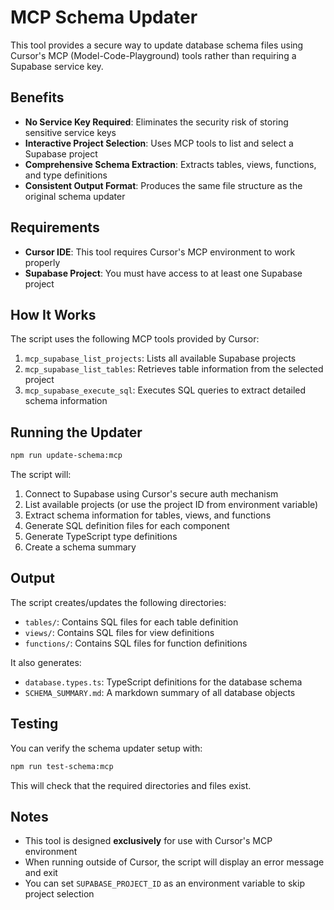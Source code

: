 # MCP Schema Updater

This tool provides a secure way to update database schema files using Cursor's MCP (Model-Code-Playground) tools rather than requiring a Supabase service key.

## Benefits

- **No Service Key Required**: Eliminates the security risk of storing sensitive service keys
- **Interactive Project Selection**: Uses MCP tools to list and select a Supabase project
- **Comprehensive Schema Extraction**: Extracts tables, views, functions, and type definitions
- **Consistent Output Format**: Produces the same file structure as the original schema updater

## Requirements

- **Cursor IDE**: This tool requires Cursor's MCP environment to work properly
- **Supabase Project**: You must have access to at least one Supabase project

## How It Works

The script uses the following MCP tools provided by Cursor:

1. `mcp_supabase_list_projects`: Lists all available Supabase projects
2. `mcp_supabase_list_tables`: Retrieves table information from the selected project 
3. `mcp_supabase_execute_sql`: Executes SQL queries to extract detailed schema information

## Running the Updater

```bash
npm run update-schema:mcp
```

The script will:

1. Connect to Supabase using Cursor's secure auth mechanism
2. List available projects (or use the project ID from environment variable)
3. Extract schema information for tables, views, and functions
4. Generate SQL definition files for each component
5. Generate TypeScript type definitions
6. Create a schema summary

## Output

The script creates/updates the following directories:

- `tables/`: Contains SQL files for each table definition
- `views/`: Contains SQL files for view definitions
- `functions/`: Contains SQL files for function definitions

It also generates:

- `database.types.ts`: TypeScript definitions for the database schema
- `SCHEMA_SUMMARY.md`: A markdown summary of all database objects

## Testing

You can verify the schema updater setup with:

```bash
npm run test-schema:mcp
```

This will check that the required directories and files exist.

## Notes

- This tool is designed **exclusively** for use with Cursor's MCP environment
- When running outside of Cursor, the script will display an error message and exit
- You can set `SUPABASE_PROJECT_ID` as an environment variable to skip project selection 